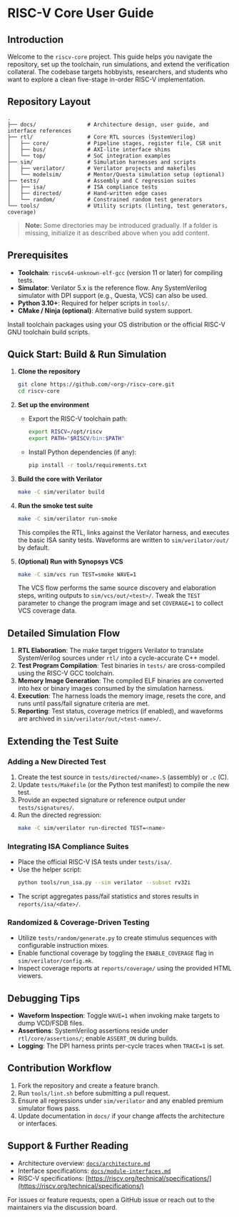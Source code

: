 # RISC-V Core User Guide

## Introduction

Welcome to the `riscv-core` project. This guide helps you navigate the repository, set up the toolchain, run simulations, and extend the verification collateral. The codebase targets hobbyists, researchers, and students who want to explore a clean five-stage in-order RISC-V implementation.

## Repository Layout

```
.
├── docs/                # Architecture design, user guide, and interface references
├── rtl/                 # Core RTL sources (SystemVerilog)
│   ├── core/            # Pipeline stages, register file, CSR unit
│   ├── bus/             # AXI-lite interface shims
│   └── top/             # SoC integration examples
├── sim/                 # Simulation harnesses and scripts
│   ├── verilator/       # Verilator projects and makefiles
│   └── modelsim/        # Mentor/Questa simulation setup (optional)
├── tests/               # Assembly and C regression suites
│   ├── isa/             # ISA compliance tests
│   ├── directed/        # Hand-written edge cases
│   └── random/          # Constrained random test generators
└── tools/               # Utility scripts (linting, test generators, coverage)
```

> **Note:** Some directories may be introduced gradually. If a folder is missing, initialize it as described above when you add content.

## Prerequisites

- **Toolchain**: `riscv64-unknown-elf-gcc` (version 11 or later) for compiling tests.
- **Simulator**: Verilator 5.x is the reference flow. Any SystemVerilog simulator with DPI support (e.g., Questa, VCS) can also be used.
- **Python 3.10+**: Required for helper scripts in `tools/`.
- **CMake / Ninja (optional)**: Alternative build system support.

Install toolchain packages using your OS distribution or the official RISC-V GNU toolchain build scripts.

## Quick Start: Build & Run Simulation

1. **Clone the repository**
   ```bash
   git clone https://github.com/<org>/riscv-core.git
   cd riscv-core
   ```

2. **Set up the environment**
   - Export the RISC-V toolchain path:
     ```bash
     export RISCV=/opt/riscv
     export PATH="$RISCV/bin:$PATH"
     ```
   - Install Python dependencies (if any):
     ```bash
     pip install -r tools/requirements.txt
     ```

3. **Build the core with Verilator**
   ```bash
   make -C sim/verilator build
   ```

4. **Run the smoke test suite**
   ```bash
   make -C sim/verilator run-smoke
   ```
   This compiles the RTL, links against the Verilator harness, and executes the basic ISA sanity tests. Waveforms are written to `sim/verilator/out/` by default.

5. **(Optional) Run with Synopsys VCS**
   ```bash
   make -C sim/vcs run TEST=smoke WAVE=1
   ```
   The VCS flow performs the same source discovery and elaboration steps, writing outputs to `sim/vcs/out/<test>/`. Tweak the `TEST` parameter to change the program image and set `COVERAGE=1` to collect VCS coverage data.

## Detailed Simulation Flow

1. **RTL Elaboration**: The make target triggers Verilator to translate SystemVerilog sources under `rtl/` into a cycle-accurate C++ model.
2. **Test Program Compilation**: Test binaries in `tests/` are cross-compiled using the RISC-V GCC toolchain.
3. **Memory Image Generation**: The compiled ELF binaries are converted into hex or binary images consumed by the simulation harness.
4. **Execution**: The harness loads the memory image, resets the core, and runs until pass/fail signature criteria are met.
5. **Reporting**: Test status, coverage metrics (if enabled), and waveforms are archived in `sim/verilator/out/<test-name>/`.

## Extending the Test Suite

### Adding a New Directed Test

1. Create the test source in `tests/directed/<name>.S` (assembly) or `.c` (C).
2. Update `tests/Makefile` (or the Python test manifest) to compile the new test.
3. Provide an expected signature or reference output under `tests/signatures/`.
4. Run the directed regression:
   ```bash
   make -C sim/verilator run-directed TEST=<name>
   ```

### Integrating ISA Compliance Suites

- Place the official RISC-V ISA tests under `tests/isa/`.
- Use the helper script:
  ```bash
  python tools/run_isa.py --sim verilator --subset rv32i
  ```
- The script aggregates pass/fail statistics and stores results in `reports/isa/<date>/`.

### Randomized & Coverage-Driven Testing

- Utilize `tests/random/generate.py` to create stimulus sequences with configurable instruction mixes.
- Enable functional coverage by toggling the `ENABLE_COVERAGE` flag in `sim/verilator/config.mk`.
- Inspect coverage reports at `reports/coverage/` using the provided HTML viewers.

## Debugging Tips

- **Waveform Inspection**: Toggle `WAVE=1` when invoking make targets to dump VCD/FSDB files.
- **Assertions**: SystemVerilog assertions reside under `rtl/core/assertions/`; enable `ASSERT_ON` during builds.
- **Logging**: The DPI harness prints per-cycle traces when `TRACE=1` is set.

## Contribution Workflow

1. Fork the repository and create a feature branch.
2. Run `tools/lint.sh` before submitting a pull request.
3. Ensure all regressions under `sim/verilator` and any enabled premium simulator flows pass.
4. Update documentation in `docs/` if your change affects the architecture or interfaces.

## Support & Further Reading

- Architecture overview: [`docs/architecture.md`](architecture.md)
- Interface specifications: [`docs/module-interfaces.md`](module-interfaces.md)
- RISC-V specifications: [https://riscv.org/technical/specifications/](https://riscv.org/technical/specifications/)

For issues or feature requests, open a GitHub issue or reach out to the maintainers via the discussion board.
